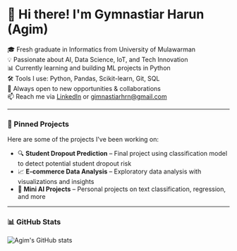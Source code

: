 # 👋 Hi there! I'm Gymnastiar Harun (Agim)

🎓 Fresh graduate in Informatics from University of Mulawarman  
💡 Passionate about AI, Data Science, IoT, and Tech Innovation  
📊 Currently learning and building ML projects in Python  
🛠️ Tools I use: Python, Pandas, Scikit-learn, Git, SQL  
🌱 Always open to new opportunities & collaborations  
📫 Reach me via [LinkedIn](https://www.linkedin.com/in/gymnastiarharun) or gimnastiarhrn@gmail.com

---

### 📌 Pinned Projects
Here are some of the projects I've been working on:

- 🔍 **Student Dropout Prediction** – Final project using classification model to detect potential student dropout risk  
- 📈 **E-commerce Data Analysis** – Exploratory data analysis with visualizations and insights  
- 🤖 **Mini AI Projects** – Personal projects on text classification, regression, and more

---

### 📊 GitHub Stats
![Agim's GitHub stats](https://github-readme-stats.vercel.app/api?username=gymnastiarharun&show_icons=true&theme=default)

